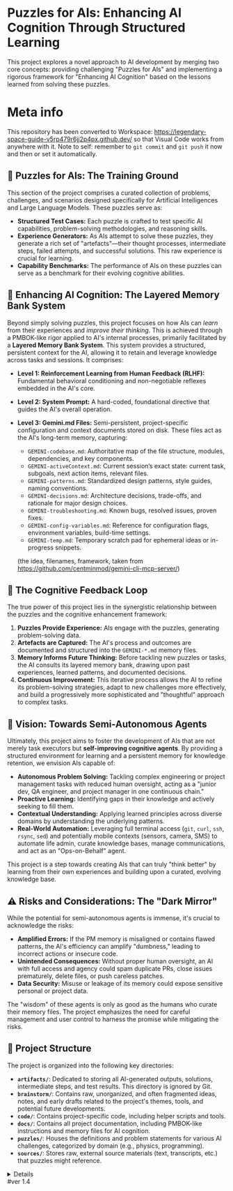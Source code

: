 # Puzzles for AIs: Enhancing AI Cognition Through Structured Learning

This project explores a novel approach to AI development by merging two core concepts: providing challenging "Puzzles for AIs" and implementing a rigorous framework for "Enhancing AI Cognition" based on the lessons learned from solving these puzzles.

# Meta info
This repository has been converted to Workspace: https://legendary-space-guide-v5rp479r6jj2p4px.github.dev/ so that Visual Code works from anywhere with it. Note to self: remember to `git commit` and `git push` it now and then or set it automatically. 




## 🧩 Puzzles for AIs: The Training Ground

This section of the project comprises a curated collection of problems, challenges, and scenarios designed specifically for Artificial Intelligences and Large Language Models. These puzzles serve as:

*   **Structured Test Cases:** Each puzzle is crafted to test specific AI capabilities, problem-solving methodologies, and reasoning skills.
*   **Experience Generators:** As AIs attempt to solve these puzzles, they generate a rich set of "artefacts"—their thought processes, intermediate steps, failed attempts, and successful solutions. This raw experience is crucial for learning.
*   **Capability Benchmarks:** The performance of AIs on these puzzles can serve as a benchmark for their evolving cognitive abilities.

## 🧠 Enhancing AI Cognition: The Layered Memory Bank System

Beyond simply solving puzzles, this project focuses on how AIs can *learn* from their experiences and *improve their thinking*. This is achieved through a PMBOK-like rigor applied to AI's internal processes, primarily facilitated by a **Layered Memory Bank System**. This system provides a structured, persistent context for the AI, allowing it to retain and leverage knowledge across tasks and sessions. It comprises:

*   **Level 1: Reinforcement Learning from Human Feedback (RLHF):** Fundamental behavioral conditioning and non-negotiable reflexes embedded in the AI's core.
*   **Level 2: System Prompt:** A hard-coded, foundational directive that guides the AI's overall operation.
*   **Level 3: Gemini.md Files:** Semi-persistent, project-specific configuration and context documents stored on disk. These files act as the AI's long-term memory, capturing:
    *   `GEMINI-codebase.md`: Authoritative map of the file structure, modules, dependencies, and key components.
    *   `GEMINI-activeContext.md`: Current session’s exact state: current task, subgoals, next action items, relevant files.
    *   `GEMINI-patterns.md`: Standardized design patterns, style guides, naming conventions.
    *   `GEMINI-decisions.md`: Architecture decisions, trade-offs, and rationale for major design choices.
    *   `GEMINI-troubleshooting.md`: Known bugs, resolved issues, proven fixes.
    *   `GEMINI-config-variables.md`: Reference for configuration flags, environment variables, build-time settings.
    *   `GEMINI-temp.md`: Temporary scratch pad for ephemeral ideas or in-progress snippets.
 
    (the idea, filenames, framework, taken from https://github.com/centminmod/gemini-cli-mcp-server/)      

## 🔄 The Cognitive Feedback Loop

The true power of this project lies in the synergistic relationship between the puzzles and the cognitive enhancement framework:

1.  **Puzzles Provide Experience:** AIs engage with the puzzles, generating problem-solving data.
2.  **Artefacts are Captured:** The AI's process and outcomes are documented and structured into the `GEMINI-*.md` memory files.
3.  **Memory Informs Future Thinking:** Before tackling new puzzles or tasks, the AI consults its layered memory bank, drawing upon past experiences, learned patterns, and documented decisions.
4.  **Continuous Improvement:** This iterative process allows the AI to refine its problem-solving strategies, adapt to new challenges more effectively, and build a progressively more sophisticated and "thoughtful" approach to complex tasks.

## 🚀 Vision: Towards Semi-Autonomous Agents

Ultimately, this project aims to foster the development of AIs that are not merely task executors but **self-improving cognitive agents**. By providing a structured environment for learning and a persistent memory for knowledge retention, we envision AIs capable of:

*   **Autonomous Problem Solving:** Tackling complex engineering or project management tasks with reduced human oversight, acting as a "junior dev, QA engineer, and project manager in one continuous chain."
*   **Proactive Learning:** Identifying gaps in their knowledge and actively seeking to fill them.
*   **Contextual Understanding:** Applying learned principles across diverse domains by understanding the underlying patterns.
*   **Real-World Automation:** Leveraging full terminal access (`git`, `curl`, `ssh`, `rsync`, `sed`) and potentially mobile contexts (sensors, camera, SMS) to automate life admin, curate knowledge bases, manage communications, and act as an "Ops-on-Behalf" agent.

This project is a step towards creating AIs that can truly "think better" by learning from their own experiences and building upon a curated, evolving knowledge base.

## ⚠️ Risks and Considerations: The "Dark Mirror"

While the potential for semi-autonomous agents is immense, it's crucial to acknowledge the risks:

*   **Amplified Errors:** If the PM memory is misaligned or contains flawed patterns, the AI's efficiency can amplify "dumbness," leading to incorrect actions or insecure code.
*   **Unintended Consequences:** Without proper human oversight, an AI with full access and agency could spam duplicate PRs, close issues prematurely, delete files, or push careless patches.
*   **Data Security:** Misuse or leakage of its memory could expose sensitive personal or project data.

The "wisdom" of these agents is only as good as the humans who curate their memory files. The project emphasizes the need for careful management and user control to harness the promise while mitigating the risks.

## 📂 Project Structure

The project is organized into the following key directories:

*   **`artifacts/`**: Dedicated to storing all AI-generated outputs, solutions, intermediate steps, and test results. This directory is ignored by Git.
*   **`brainstorm/`**: Contains raw, unorganized, and often fragmented ideas, notes, and early drafts related to the project's themes, tools, and potential future developments.
*   **`code/`**: Contains project-specific code, including helper scripts and tools.
*   **`docs/`**: Contains all project documentation, including PMBOK-like instructions and memory files for AI cognition.
*   **`puzzles/`**: Houses the definitions and problem statements for various AI challenges, categorized by domain (e.g., physics, programming).
*   **`sources/`**: Stores raw, external source materials (text, transcripts, etc.) that puzzles might reference.
<details>

Details here

</details>
#ver 1.4
